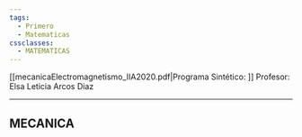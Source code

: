 ```yaml
---
tags:
  - Primero
  - Matematicas
cssclasses:
  - MATEMATICAS
---
```

[[mecanicaElectromagnetismo_IIA2020.pdf|Programa Sintético: ]]
Profesor: Elsa Leticia Arcos Diaz
____
## MECANICA
